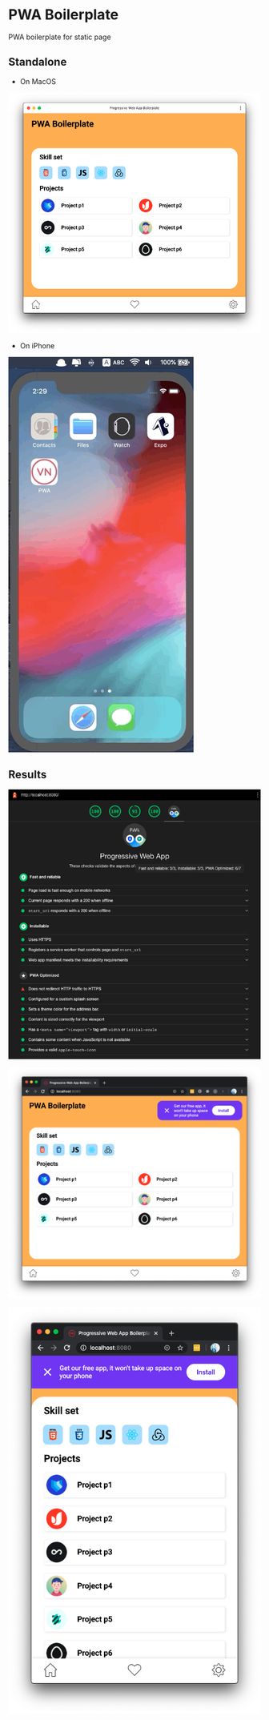 # PWA Boilerplate

PWA boilerplate for static page

## Standalone

- On MacOS

![Standalone app on MacOS](https://raw.githubusercontent.com/huyb1991/pwa-boilerplate/master/screenshot/standalone-macos.png)

- On iPhone

![Standalone app on iPhone](https://raw.githubusercontent.com/huyb1991/pwa-boilerplate/master/screenshot/pwa-iPhone.gif)

## Results

![Lighthouse check](https://raw.githubusercontent.com/huyb1991/pwa-boilerplate/master/screenshot/Lighthouse-result.png)

![Web app on browser](https://raw.githubusercontent.com/huyb1991/pwa-boilerplate/master/screenshot/browser.png)

![Web app on mobile](https://raw.githubusercontent.com/huyb1991/pwa-boilerplate/master/screenshot/mobile.png)
